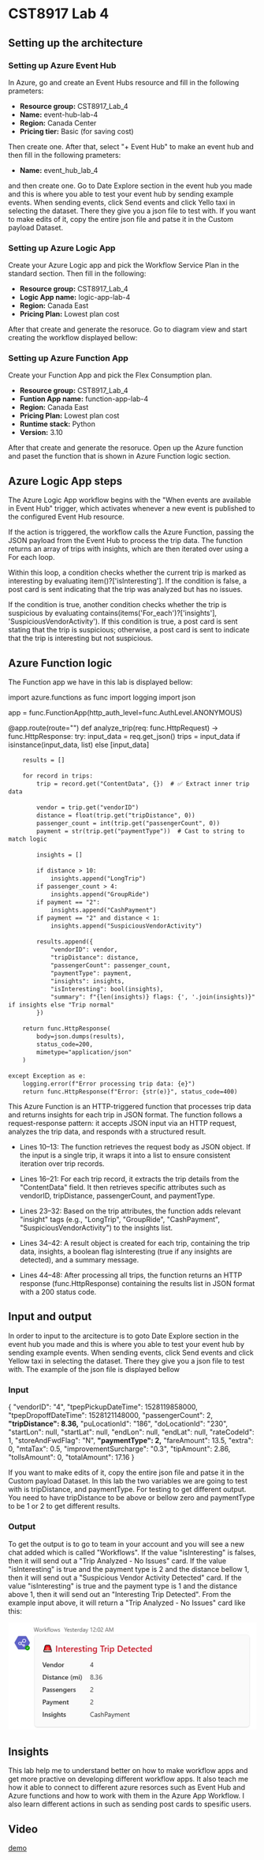 # CST8917 Lab 4

## Setting up the architecture

### Setting up Azure Event Hub

In Azure, go and create an Event Hubs resource and fill in the following prameters:

- **Resource group:** CST8917_Lab_4
- **Name:** event-hub-lab-4
- **Region:** Canada Center
- **Pricing tier:** Basic (for saving cost)

Then create one. After that, select "+ Event Hub" to make an event hub and then fill in the following prameters:

- **Name:** event_hub_lab_4

and then create one. Go to Date Explore section in the event hub you made and this is where you able to test your event hub by sending example events. When sending events, click Send events and click Yello taxi in selecting the dataset. There they give you a json file to test with. If you want to make edits of it, copy the entire json file and patse it in the Custom payload Dataset.

### Setting up Azure Logic App

Create your Azure Logic app and pick the Workflow Service Plan in the standard section. Then fill in the following:

- **Resource group:** CST8917_Lab_4
- **Logic App name:** logic-app-lab-4
- **Region:** Canada East
- **Pricing Plan:** Lowest plan cost

After that create and generate the resoruce. Go to diagram view and start creating the workflow displayed bellow:

### Setting up Azure Function App

Create your Function App and pick the Flex Consumption plan.

- **Resource group:** CST8917_Lab_4
- **Funtion App name:** function-app-lab-4
- **Region:** Canada East
- **Pricing Plan:** Lowest plan cost
- **Runtime stack:** Python
- **Version:** 3.10

After that create and generate the resoruce. Open up the Azure function and paset the function that is shown in Azure Function logic section.

## Azure Logic App steps

The Azure Logic App workflow begins with the "When events are available in Event Hub" trigger, which activates whenever a new event is published to the configured Event Hub resource.

If the action is triggered, the workflow calls the Azure Function, passing the JSON payload from the Event Hub to process the trip data. The function returns an array of trips with insights, which are then iterated over using a For each loop. 

Within this loop, a condition checks whether the current trip is marked as interesting by evaluating item()?['isInteresting']. If the condition is false, a post card is sent indicating that the trip was analyzed but has no issues. 

If the condition is true, another condition checks whether the trip is suspicious by evaluating contains(items('For_each')?['insights'], 'SuspiciousVendorActivity'). If this condition is true, a post card is sent stating that the trip is suspicious; otherwise, a post card is sent to indicate that the trip is interesting but not suspicious.

## Azure Function logic

The Function app we have in this lab is displayed bellow:

import azure.functions as func
import logging
import json

app = func.FunctionApp(http_auth_level=func.AuthLevel.ANONYMOUS)

@app.route(route="")
def analyze_trip(req: func.HttpRequest) -> func.HttpResponse:
    try:
        input_data = req.get_json()
        trips = input_data if isinstance(input_data, list) else [input_data]

        results = []

        for record in trips:
            trip = record.get("ContentData", {})  # ✅ Extract inner trip data

            vendor = trip.get("vendorID")
            distance = float(trip.get("tripDistance", 0))
            passenger_count = int(trip.get("passengerCount", 0))
            payment = str(trip.get("paymentType"))  # Cast to string to match logic

            insights = []

            if distance > 10:
                insights.append("LongTrip")
            if passenger_count > 4:
                insights.append("GroupRide")
            if payment == "2":
                insights.append("CashPayment")
            if payment == "2" and distance < 1:
                insights.append("SuspiciousVendorActivity")

            results.append({
                "vendorID": vendor,
                "tripDistance": distance,
                "passengerCount": passenger_count,
                "paymentType": payment,
                "insights": insights,
                "isInteresting": bool(insights),
                "summary": f"{len(insights)} flags: {', '.join(insights)}" if insights else "Trip normal"
            })

        return func.HttpResponse(
            body=json.dumps(results),
            status_code=200,
            mimetype="application/json"
        )

    except Exception as e:
        logging.error(f"Error processing trip data: {e}")
        return func.HttpResponse(f"Error: {str(e)}", status_code=400)

This Azure Function is an HTTP-triggered function that processes trip data and returns insights for each trip in JSON format. The function follows a request-response pattern: it accepts JSON input via an HTTP request, analyzes the trip data, and responds with a structured result.

- Lines 10–13: The function retrieves the request body as JSON object. If the input is a single trip, it wraps it into a list to ensure consistent iteration over trip records.

- Lines 16–21: For each trip record, it extracts the trip details from the "ContentData" field. It then retrieves specific attributes such as vendorID, tripDistance, passengerCount, and paymentType.

- Lines 23–32: Based on the trip attributes, the function adds relevant "insight" tags (e.g., "LongTrip", "GroupRide", "CashPayment", "SuspiciousVendorActivity") to the insights list.

- Lines 34–42: A result object is created for each trip, containing the trip data, insights, a boolean flag isInteresting (true if any insights are detected), and a summary message.

- Lines 44–48: After processing all trips, the function returns an HTTP response (func.HttpResponse) containing the results list in JSON format with a 200 status code.

## Input and output

In order to input to the arcitecture is to goto Date Explore section in the event hub you made and this is where you able to test your event hub by sending example events. When sending events, click Send events and click Yellow taxi in selecting the dataset. There they give you a json file to test with. The example of the json file is displayed bellow

### Input

{
    "vendorID": "4",
    "tpepPickupDateTime": 1528119858000,
    "tpepDropoffDateTime": 1528121148000,
    "passengerCount": 2,
    **"tripDistance": 8.36,**
    "puLocationId": "186",
    "doLocationId": "230",
    "startLon": null,
    "startLat": null,
    "endLon": null,
    "endLat": null,
    "rateCodeId": 1,
    "storeAndFwdFlag": "N",
    **"paymentType": 2,**
    "fareAmount": 13.5,
    "extra": 0,
    "mtaTax": 0.5,
    "improvementSurcharge": "0.3",
    "tipAmount": 2.86,
    "tollsAmount": 0,
    "totalAmount": 17.16
}

If you want to make edits of it, copy the entire json file and patse it in the Custom payload Dataset. In this lab the two variables we are going to test with is tripDistance, and paymentType. For testing to get different output. You need to have tripDistance to be above or bellow zero and paymentType to be 1 or 2 to get different results.

### Output

To get the output is to go to team in your account and you will see a new chat added which is called "Workflows". If the value "isInteresting" is falses, then it will send out a "Trip Analyzed - No Issues" card. If the value "isInteresting" is true and the payment type is 2 and the distance bellow 1, then it will send out a "Suspicious Vendor Activity Detected" card. If the value "isInteresting" is true and the payment type is 1 and the distance above 1, then  it will send out an "Interesting Trip Detected". From the example input above, it will return a "Trip Analyzed - No Issues" card like this:

![output](Input.PNG)

## Insights

This lab help me to understand better on how to make workflow apps and get more practive on developing different workflow apps. It also teach me how it able to connect to different azure resorces such as Event Hub and Azure functions and how to work with them in the Azure App Workflow. I also learn different actions in such as sending post cards to spesific users. 

## Video

[demo](https://youtu.be/bkZFVowx--A)